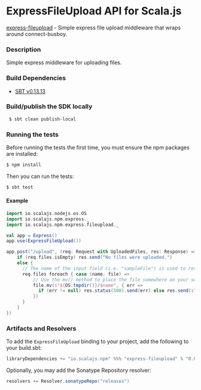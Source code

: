 ExpressFileUpload API for Scala.js
================================
[express-fileupload](https://www.npmjs.com/package/express-fileupload) - Simple express file upload middleware that wraps around connect-busboy.

### Description

Simple express middleware for uploading files.

### Build Dependencies

* [SBT v0.13.13](http://www.scala-sbt.org/download.html)

### Build/publish the SDK locally

```bash
 $ sbt clean publish-local
```

### Running the tests

Before running the tests the first time, you must ensure the npm packages are installed:

```bash
$ npm install
```

Then you can run the tests:

```bash
$ sbt test
```

#### Example 

```scala
import io.scalajs.nodejs.os.OS
import io.scalajs.npm.express._
import io.scalajs.npm.express.fileupload._

val app = Express()
app.use(ExpressFileUpload())

app.post("/upload", (req: Request with UploadedFiles, res: Response) => {
    if (req.files.isEmpty) res.send("No files were uploaded.")
    else {
      // The name of the input field (i.e. "sampleFile") is used to retrieve the uploaded file
      req.files foreach { case (name, file) =>
          // Use the mv() method to place the file somewhere on your server
          file.mv(s"${OS.tmpdir()}/$name", { err => 
            if (err != null) res.status(500).send(err) else res.send(s"File '$name' uploaded!")
          })
      }
    }
})
```

### Artifacts and Resolvers

To add the `ExpressFileUpload` binding to your project, add the following to your build.sbt:  

```sbt
libraryDependencies += "io.scalajs.npm" %%% "express-fileupload" % "0.0.7-2"
```

Optionally, you may add the Sonatype Repository resolver:

```sbt   
resolvers += Resolver.sonatypeRepo("releases") 
```